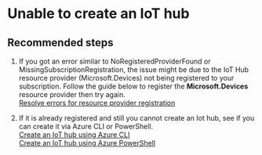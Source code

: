 <properties
	pageTitle="I can't create an IoT hub"
	description="I can't create an IoT hub"
	service="microsoft.devices"
	resource="iothubs"
	authors="jlian"
	displayOrder=""
	selfHelpType="generic"
	supportTopicIds="32596670"
	resourceTags=""
	productPesIds="15946"
	cloudEnvironments="public,BlackForest,Fairfax,Mooncake"
/>

# Unable to create an IoT hub

## **Recommended steps**

1. If you got an error similar to NoRegisteredProviderFound or MissingSubscriptionRegistration, the issue might be due to the IoT Hub resource provider (Microsoft.Devices) not being registered to your subscription. Follow the guide below to register the **Microsoft.Devices** resource provider then try again. <br>
[Resolve errors for resource provider registration](https://docs.microsoft.com/azure/azure-resource-manager/resource-manager-register-provider-errors)

1. If it is already registered and still you cannot create an Iot hub, see if you can create it via Azure CLI or PowerShell. <br>
[Create an IoT hub using Azure CLI](https://docs.microsoft.com/azure/iot-hub/iot-hub-create-using-cli)<br>
[Create an IoT hub using Azure PowerShell](https://docs.microsoft.com/azure/iot-hub/iot-hub-create-using-powershell)